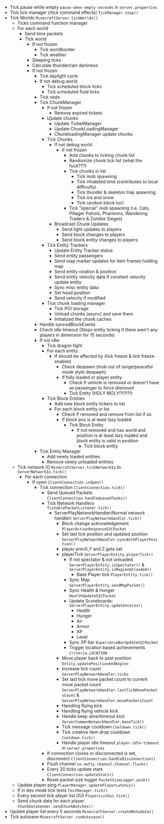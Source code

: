 - Tick pause while empty `pause-when-empty-seconds` in `server.properties`
- Tick tick manager (/tick command effects) `TickManager.step()`
- Tick Worlds `MinecraftServer.tickWorlds()`
  - Ticks command function manager
  - For each world
    - Send time packets
    - Tick world
      - If not frozen
        - Tick worldborder
        - Tick weather
      - Sleeping ticks
      - Calculate thunder/rain darkness
      - If not frozen
        - Tick daylight cycle
        - If not debug world
          - Tick scheduled block ticks
          - Tick scheduled fluid ticks
        - Tick raids
        - Tick ChunkManager
          - If not frozen
            - Remove expired tickets
          - Update chunks
            - Update TicketManager
            - Update ChunkLoadingManager
            - ChunkloadingManager update chunks
          - Tick Chunks
            - If not debug world
              - If not frozen
                - Add chunks to ticking chunk list
                - Randomize chunk tick list (what the fuck???)
                - Tick chunks in list
                  - Tick mob spawning
                  - Tick inhabited time (contributes to local difficulty)
                  - Tick thunder & skeleton trap spawning
                  - Tick ice and snow
                  - Tick random block tocl
                - Tick "special" mob spawning (i.e. Cats, Pillager Patrols, Phantoms, Wandering Traders & Zombie Sieges)
            - Broadcast Chunk Updates
              - Send light updates to players
              - Send block changes to players
              - Send block entity changes to players
          - Tick Entity Trackers
            - Update Entity Tracker status
            - Send entity passengers
            - Send map marker updates for item frames holding map
            - Send entity rotation & position
            - Send entity velocity data if constant velocity update entity
            - Sync misc entity data
            - Set head position
            - Send velocity if modified
          - Tick chunk loading manager
            - Tick POI storage
            - Unload chunks (async) and save them
            - Initialized the chunk caches
        - Handle syncedBlockEvents
        - Check idle timeout (Stops entity ticking if there aren't any players in dimension for 15 seconds)
        - If not idle:
          - Tick dragon fight
          - For each entity:
            - If should be affected by /tick freeze & tick freeze enabled
              - Check despawn (mob out of range/peaceful mode style despawn)
              - If fully loaded or player entity
                - Check if vehicle is removed or doesn't have as passenger to force dismount
                - Tick Entity (HOLY MOLY!?!?!?!)
          - Tick Block Entities
            - Add new block entity tickers to list
            - For each block entity in list
              - Check if removed and remove from list if so
              - If block pos is at least lazy loaded
                - Tick Block Entity
                  - If not removed and has world and position is at least lazy loaded and block entity is valid in position
                    - Tick block entity
        - Tick Entity Manager
          - Add newly loaded entities
          - Remove newly unloaded entities
  - Tick network IO `MinecraftServer.tickNetworkIo` to `ServerNetworkIo.tick()`
    - For each connection
      - If open `ClientConnection.isOpen()`
        - Tick connection `ClientConnection.tick()`
          - Send Queued Packets `ClientConnection.handleQueuedTasks()`
          - Tick Network Handlers `TickablePacketListener.tick()`
            - ServerPlayNetworkHandler(Normal network handler) `ServerPlayNetworkHandler.tick()`
              - Block change acknowledgement `PlayerActionResponseS2CPacket`
              - Set last tick position and updated position `ServerPlayNetworkHandler.syncWithPlayerPosition()`
              - player prevX,Y and Z gets set
              - playerTick `ServerPlayerEntity.playerTick()`
                - If not spectator & not unloaded `ServerPlayerEntity.isSpectator()` & `ServerPlayerEntity.isRegionUnloaded()`
                  - Base Player tick `PlayerEntity.tick()`
                - Sync Map `ServerPlayerEntity.sendMapPacket()`
                - Sync Health & Hunger `HealthUpdateS2CPacket`
                - Update Scoreboards: `ServerPlayerEntity.updateScores()`
                  - Health
                  - Hunger
                  - Air
                  - Armor
                  - XP
                  - Level
                - Sync XP bar `ExperienceBarUpdateS2CPacket`
                - Trigger location based achievements `Criteria.LOCATION`
              - Move player back to past position `Entity.updatePositionAndAngles`
              - Increase tick count `ServerPlayNetworkHandler.ticks`
              - Set last tick move packet count to current move packet count `ServerPlayNetworkHandler.lastTickMovePacketsCount` & `ServerPlayNetworkHandler.movePacketsCount`
              - Handling flying kick
              - Handling flying vehicle kick
              - Handle keep alive/timeout kick `ServerCommonNetworkHandler.baseTick()`
              - Tick message cooldown `Cooldown.tick()`
              - Tick creative item drop cooldown `Cooldown.tick()`
              - Handle player idle timeout `player-idle-timeout` in `server.properties`
          - If connection closes or disconnected is set, disconnect `ClientConnection.handleDisconnection()`
          - Flush channel `io.netty.channel.Channel.flush()`
          - Every 20 ticks update stats `ClientConnection.updateStats()`
          - Reset packet size logger `PacketSizeLogger.push()`
  - Update player ping `PlayerManager.updatePlayerLatency()`
  - If in dev mode tick tests `TestManager.tick()`
  - Every second tick player list GUI `PlayerListGui.tick()`
  - Send chunk data for each player `ChunkDataSender.sendChunkBatches()`
- Update player list every 5 seconds `MinecraftServer.createMetadata()`
- Tick autosave `MinecraftServer.runAutosave()`